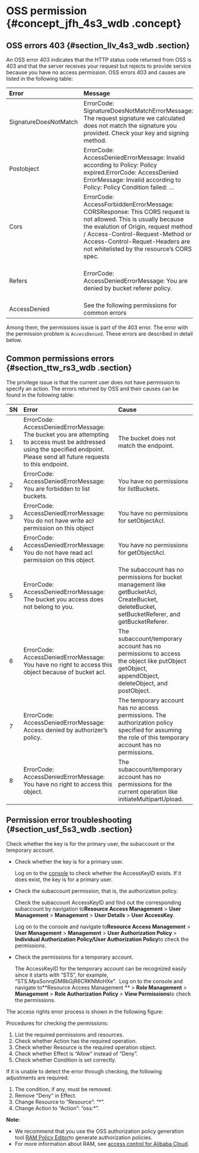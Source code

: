 # OSS permission {#concept_jfh_4s3_wdb .concept}

## OSS errors 403 {#section_llv_4s3_wdb .section}

An OSS error 403 indicates that the HTTP status code returned from OSS is 403 and that the server receives your request but rejects to provide service because you have no access permission. OSS errors 403 and causes are listed in the following table:

|Error|Message|Cause|Solution|
|:----|:------|:----|:-------|
|SignatureDoesNotMatch|ErrorCode: SignatureDoesNotMatchErrorMessage: The request signature we calculated does not match the signature you provided. Check your key and signing method.|Client and service calculated signatures do not match|[OSS 403 errors and troubleshooting](reseller.en-US/Errors and Troubleshooting/OSS 403.md#)|
|Postobject|ErrorCode: AccessDeniedErrorMessage: Invalid according to Policy: Policy expired.ErrorCode: AccessDenied ErrorMessage: Invalid according to Policy: Policy Condition failed: …|Invalid policy in postobject|[PostObject](../../../../reseller.en-US/API Reference/Object operations/PostObject.md#)|
|Cors|ErrorCode: AccessForbiddenErrorMessage: CORSResponse: This CORS request is not allowed. This is usually because the evalution of Origin, request method / Access-Control-Request-Method or Access-Control-Requet-Headers are not whitelisted by the resource’s CORS spec.|CORS is not configured or is not configured incorrectly|[OSS set up cross-domain access](../../../../reseller.en-US/Console User Guide/Manage buckets/Set Cross-Origin Resource Sharing (CORS).md#)|
|Refers|ErrorCode: AccessDeniedErrorMessage: You are denied by bucket referer policy.|Check the Referer configuration for the bucket|[OSS Anti-leech](../../../../reseller.en-US/Console User Guide/Manage buckets/Set anti-leech.md#)|
|AccessDenied|See the following permissions for common errors|You have no permission.|See the following content for more information.|

Among them, the permissions issue is part of the 403 error. The error with the permission problem is `AccessDenied`. These errors are described in detail below.

## Common permissions errors {#section_ttw_rs3_wdb .section}

The privilege issue is that the current user does not have permission to specify an action. The errors returned by OSS and their causes can be found in the following table:

|SN|Error|Cause|
|:-|:----|:----|
|1|ErrorCode: AccessDeniedErrorMessage: The bucket you are attempting to access must be addressed using the specified endpoint. Please send all future requests to this endpoint.|The bucket does not match the endpoint.|
|2|ErrorCode: AccessDeniedErrorMessage: You are forbidden to list buckets.|You have no permissions for listBuckets.|
|3|ErrorCode: AccessDeniedErrorMessage: You do not have write acl permission on this object|You have no permissions for setObjectAcl.|
|4|ErrorCode: AccessDeniedErrorMessage: You do not have read acl permission on this object.|You have no permissions for getObjectAcl.|
|5|ErrorCode: AccessDeniedErrorMessage: The bucket you access does not belong to you.|The subaccount has no permissions for bucket management like getBucketAcl, CreateBucket, deleteBucket, setBucketReferer, and getBucketReferer.|
|6|ErrorCode: AccessDeniedErrorMessage: You have no right to access this object because of bucket acl.|The subaccount/temporary account has no permissions to access the object like putObject getObject, appendObject, deleteObject, and postObject.|
|7|ErrorCode: AccessDeniedErrorMessage: Access denied by authorizer’s policy.|The temporary account has no access permissions. The authorization policy specified for assuming the role of this temporary account has no permissions.|
|8|ErrorCode: AccessDeniedErrorMessage: You have no right to access this object.|The subaccount/temporary account has no permissions for the current operation like initiateMultipartUpload.|

## Permission error troubleshooting {#section_usf_5s3_wdb .section}

Check whether the key is for the primary user, the subaccount or the temporary account.

-   Check whether the key is for a primary user.

    Log on to the [console](https://partners-intl.console.aliyun.com/#/ak) to check whether the AccessKeyID exists. If it does exist, the key is for a primary user.

-   Check the subaccount permission, that is, the authorization policy.

    Check the subaccount AccessKeyID and find out the corresponding subaccount by navigation to**Resource Access Management** \> **User Management** \> **Management** \> **User Details** \> **User AccessKey**.

    Log on to the console and navigate to**Resource Access Management** \> **User Management** \> **Management** \> **User Authorization Policy** \> **Individual Authorization Policy/User Authorization Policy**to check the permissions.

-   Check the permissions for a temporary account.

    The AccessKeyID for the temporary account can be recognized easily since it starts with “STS”, for example, “STS.MpsSonrqGM8bGjR6CRKNMoHXe”.  Log on to the console and navigate to**Resource Access Management ** \> **Role Management** \> **Management** \> **Role Authorization Policy** \> **View Permissions**to check the permissions.


The access rights error process is shown in the following figure:

Procedures for checking the permissions:

1.  List the required permissions and resources.
2.  Check whether Action has the required operation.
3.  Check whether Resource is the required operation object.
4.  Check whether Effect is “Allow” instead of “Deny”.
5.  Check whether Condition is set correctly.

If it is unable to detect the error through checking, the following adjustments are required:

1.  The condition, if any, must be removed.
2.  Remove “Deny” in Effect.
3.  Change Resource to “Resource”: “\*”.
4.  Change Action to “Action”: “oss:\*”.

**Note:** 

-   We recommend that you use the OSS authorization policy generation tool [RAM Policy Editor](http://gosspublic.alicdn.com/ram-policy-editor/index.html?spm=a2c4g.11186623.2.11.xeubSy)to generate authorization policies.
-   For more information about RAM, see [access control for Alibaba Cloud](https://yq.aliyun.com/articles/57895?spm=a2c4g.11186623.2.12.xeubSy).

